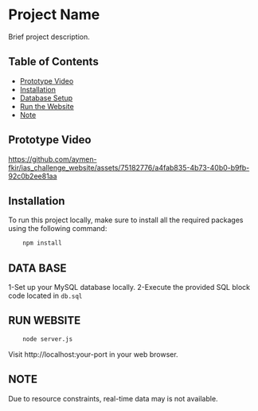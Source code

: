 # Project Name

Brief project description.

## Table of Contents

- [Prototype Video](#prototype-video)
- [Installation](#installation)
- [Database Setup](#database-setup)
- [Run the Website](#run-the-website)
- [Note](#note)

## Prototype Video

https://github.com/aymen-fkir/ias_challenge_website/assets/75182776/a4fab835-4b73-40b0-b9fb-92c0b2ee81aa

## Installation

To run this project locally, make sure to install all the required packages using the following command:

```bash
    npm install

```
## DATA BASE
1-Set up your MySQL database locally.
2-Execute the provided SQL block code located in `db.sql`


## RUN WEBSITE

```bash
    node server.js

```

Visit http://localhost:your-port in your web browser.

## NOTE 
Due to resource constraints, real-time data may is not available.



